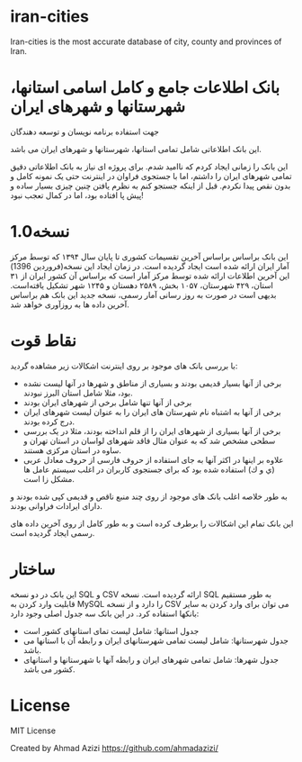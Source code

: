 # iran-cities
Iran-cities is the most accurate database of city, county and provinces of Iran.

# بانک اطلاعات جامع و کامل اسامی استانها، شهرستانها و شهرهای ایران
جهت استفاده برنامه نویسان و توسعه دهندگان


این بانک اطلاعاتی شامل تمامی استانها، شهرستانها و شهرهای ایران می باشد.

این بانک را زمانی ایجاد کردم که ناامید شدم. برای پروژه ای نیاز به بانک اطلاعاتی دقیق تمامی شهرهای ایران را داشتم، اما با جستجوی فراوان در اینترنت حتی یک نمونه کامل و بدون نقص پیدا نکردم.
قبل از اینکه جستجو کنم به نظرم یافتن چنین چیزی بسیار ساده و پیش پا افتاده بود، اما در کمال تعجب نبود!


#  1.0نسخه
این بانک براساس براساس آخرین تقسیمات کشوری تا پایان سال ۱۳۹۴ که توسط مرکز آمار ایران ارائه شده است ایجاد گردیده است. در زمان ایجاد این نسخه(فروردین 1396) این آخرین اطلاعات ارائه شده توسط مرکز آمار است که براساس آن  کشور ایران از ۳۱ استان، ۴۲۹ شهرستان، ۱۰۵۷ بخش، ۲۵۸۹ دهستان و ۱۲۴۵ شهر تشکیل یافته‌است. 
بدیهی است در صورت به روز رسانی آمار رسمی، نسخه جدید این بانک هم براساس آخرین داده ها به روزآوری خواهد شد.

# نقاط قوت
با بررسی بانک های موجود بر روی اینترنت اشکالات زیر مشاهده گردید:
- برخی از آنها بسیار قدیمی بودند و بسیاری از مناطق و شهرها در آنها لیست نشده بود، مثلا شامل استان البرز نبودند.
- برخی از آنها تنها شامل برخی از شهرهای ایران بودند
- برخی از آنها به اشتباه نام شهرستان های ایران را به عنوان لیست شهرهای ایران درج کرده بودند.
- برخی از آنها بسیاری از شهرهای ایران را از قلم انداخته بودند، مثلا در یک بررسی سطحی مشخص شد که به عنوان مثال فاقد شهرهای لواسان در استان تهران و ساوه در استان مرکزی هستند.
- علاوه بر اینها در اکثر آنها به جای استفاده از حروف فارسی از حروف معادل عربی (ي و ك) استفاده شده بود که برای جستجوی کاربران در اغلب سیستم عامل ها مشکل زا است.

به طور خلاصه اغلب بانک های موجود از روی چند منبع ناقص و قدیمی کپی شده بودند و دارای ایرادات فراوانی بودند.

این بانک تمام این اشکالات را برطرف کرده است و به طور کامل از روی آخرین داده های رسمی ایجاد گردیده است.

# ساختار
این بانک در دو نسخه SQL و CSV ارائه گردیده است.
نسخه SQL به طور مستقیم قابلیت وارد کردن به MySQL را دارد و از نسخه CSV می توان برای وارد کردن به سایر بانکها استفاده کرد.
در این بانک سه جدول اصلی وجود دارد:
- جدول استانها: شامل لیست تمای استانهای کشور است
- جدول شهرستانها: شامل لیست تمامی شهرستانهای ایران و رابطه آن با استانها می باشد.
- جدول شهرها: شامل تمامی شهرهای ایران و رابطه آنها با شهرستانها و استانهای کشور می باشد.

# License
MIT License

Created by Ahmad Azizi https://github.com/ahmadazizi/
